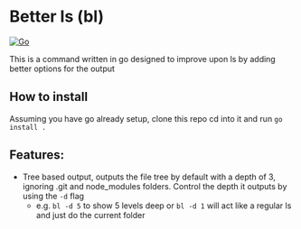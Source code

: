# Better ls (bl)

[![Go](https://github.com/A-Ramsey/bl/actions/workflows/go.yml/badge.svg)](https://github.com/A-Ramsey/bl/actions/workflows/go.yml)

This is a command written in go designed to improve upon ls by adding better options for the output

## How to install
Assuming you have go already setup, clone this repo cd into it and run `go install .`

## Features:
- Tree based output, outputs the file tree by default with a depth of 3, ignoring .git and node_modules folders. Control the depth it outputs by using the `-d` flag
  - e.g. `bl -d 5` to show 5 levels deep or `bl -d 1` will act like a regular ls and just do the current folder
